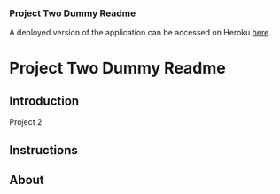 ### Project Two Dummy Readme

A deployed version of the application can be accessed on Heroku [here](https://usyd-bc-project-two.herokuapp.com/).
# Project Two Dummy Readme

## Introduction

Project 2

## Instructions

## About
